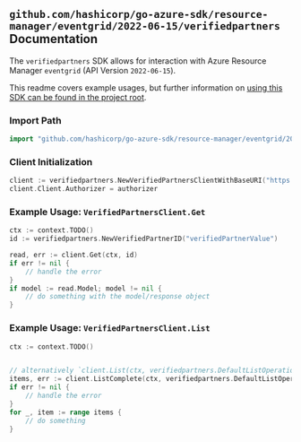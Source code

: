 
## `github.com/hashicorp/go-azure-sdk/resource-manager/eventgrid/2022-06-15/verifiedpartners` Documentation

The `verifiedpartners` SDK allows for interaction with Azure Resource Manager `eventgrid` (API Version `2022-06-15`).

This readme covers example usages, but further information on [using this SDK can be found in the project root](https://github.com/hashicorp/go-azure-sdk/tree/main/docs).

### Import Path

```go
import "github.com/hashicorp/go-azure-sdk/resource-manager/eventgrid/2022-06-15/verifiedpartners"
```


### Client Initialization

```go
client := verifiedpartners.NewVerifiedPartnersClientWithBaseURI("https://management.azure.com")
client.Client.Authorizer = authorizer
```


### Example Usage: `VerifiedPartnersClient.Get`

```go
ctx := context.TODO()
id := verifiedpartners.NewVerifiedPartnerID("verifiedPartnerValue")

read, err := client.Get(ctx, id)
if err != nil {
	// handle the error
}
if model := read.Model; model != nil {
	// do something with the model/response object
}
```


### Example Usage: `VerifiedPartnersClient.List`

```go
ctx := context.TODO()


// alternatively `client.List(ctx, verifiedpartners.DefaultListOperationOptions())` can be used to do batched pagination
items, err := client.ListComplete(ctx, verifiedpartners.DefaultListOperationOptions())
if err != nil {
	// handle the error
}
for _, item := range items {
	// do something
}
```
